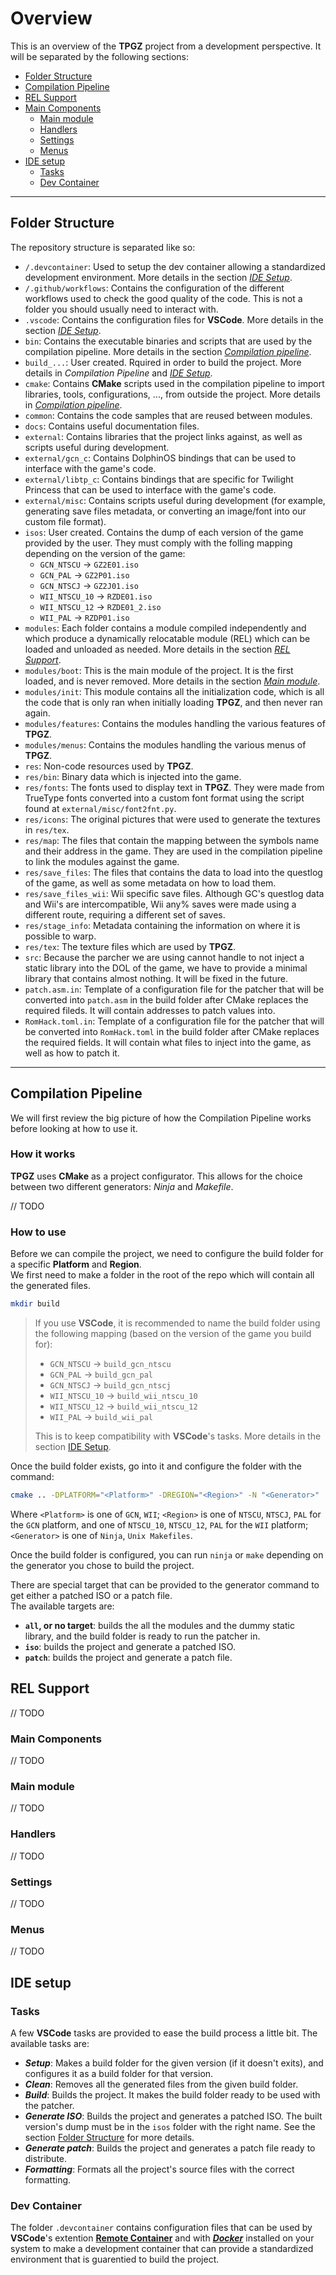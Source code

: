 # Overview

This is an overview of the **TPGZ** project from a development perspective. It will be separated by the following sections:

- [Folder Structure](#folder-structure)
- [Compilation Pipeline](#compilation-pipeline)
- [REL Support](#rel-support)
- [Main Components](#main-components)
  - [Main module](#main-module)
  - [Handlers](#handlers)
  - [Settings](#settings)
  - [Menus](#menus)
- [IDE setup](#ide-setup)
  - [Tasks](#tasks)
  - [Dev Container](#dev-container)

---

## Folder Structure

The repository structure is separated like so:

- `/.devcontainer`: Used to setup the dev container allowing a standardized development environment. More details in the section [*IDE Setup*](#ide-setup).
- `/.github/workflows`: Contains the configuration of the different workflows used to check the good quality of the code. This is not a folder you should usually need to interact with.
- `.vscode`: Contains the configuration files for **VSCode**. More details in the section [*IDE Setup*](#ide-setup).
- `bin`: Contains the executable binaries and scripts that are used by the compilation pipeline. More details in the section [*Compilation pipeline*](#compilation-pipeline).
- `build_...`: User created. Rquired in order to build the project. More details in *Compilation Pipeline* and [*IDE Setup*](#ide-setup).
- `cmake`: Contains **CMake** scripts used in the compilation pipeline to import libraries, tools, configurations, ..., from outside the project. More details in [*Compilation pipeline*](#compilation-pipeline).
- `common`: Contains the code samples that are reused between modules.
- `docs`: Contains useful documentation files.
- `external`: Contains libraries that the project links against, as well as scripts useful during development.
- `external/gcn_c`: Contains DolphinOS bindings that can be used to interface with the game's code.
- `external/libtp_c`: Contains bindings that are specific for Twilight Princess that can be used to interface with the game's code.
- `external/misc`: Contains scripts useful during development (for example, generating save files metadata, or converting an image/font into our custom file format).
- `isos`: User created. Contains the dump of each version of the game provided by the user. They must comply with the folling mapping depending on the version of the game:
  - `GCN_NTSCU` -> `GZ2E01.iso`
  - `GCN_PAL` -> `GZ2P01.iso`
  - `GCN_NTSCJ` -> `GZ2J01.iso`
  - `WII_NTSCU_10` -> `RZDE01.iso`
  - `WII_NTSCU_12` -> `RZDE01_2.iso`
  - `WII_PAL` -> `RZDP01.iso`
- `modules`: Each folder contains a module compiled independently and which produce a dynamically relocatable module (REL) which can be loaded and unloaded as needed. More details in the section [*REL Support*](#rel-support).
- `modules/boot`: This is the main module of the project. It is the first loaded, and is never removed. More details in the section [*Main module*](#main-module).
- `modules/init`: This module contains all the initialization code, which is all the code that is only ran when initially loading **TPGZ**, and then never ran again.
- `modules/features`: Contains the modules handling the various features of **TPGZ**.
- `modules/menus`: Contains the modules handling the various menus of **TPGZ**.
- `res`: Non-code resources used by **TPGZ**.
- `res/bin`: Binary data which is injected into the game.
- `res/fonts`: The fonts used to display text in **TPGZ**. They were made from TrueType fonts converted into a custom font format using the script found at `external/misc/font2fnt.py`.
- `res/icons`: The original pictures that were used to generate the textures in `res/tex`.
- `res/map`: The files that contain the mapping between the symbols name and their address in the game. They are used in the compilation pipeline to link the modules against the game.
- `res/save_files`: The files that contains the data to load into the questlog of the game, as well as some metadata on how to load them.
- `res/save_files_wii`: Wii specific save files. Although GC's questlog data and Wii's are intercompatible, Wii any% saves were made using a different route, requiring a different set of saves.
- `res/stage_info`: Metadata containing the information on where it is possible to warp.
- `res/tex`: The texture files which are used by **TPGZ**.
- `src`: Because the parcher we are using cannot handle to not inject a static library into the DOL of the game, we have to provide a minimal library that contains almost nothing. It will be fixed in the future.
- `patch.asm.in`: Template of a configuration file for the patcher that will be converted into `patch.asm` in the build folder after CMake replaces the required fileds. It will contain addresses to patch values into.
- `RomHack.toml.in`: Template of a configuration file for the patcher that will be converted into `RomHack.toml` in the build folder after CMake replaces the required fields. It will contain what files to inject into the game, as well as how to patch it.

---

## Compilation Pipeline

We will first review the big picture of how the Compilation Pipeline works before looking at how to use it.

### How it works

**TPGZ** uses **CMake** as a project configurator. This allows for the choice between two different generators: *Ninja* and *Makefile*.

// TODO

### How to use

Before we can compile the project, we need to configure the build folder for a specific **Platform** and **Region**.<br>
We first need to make a folder in the root of the repo which will contain all the generated files.

```sh
mkdir build
```

> If you use **VSCode**, it is recommended to name the build folder using the following mapping (based on the version of the game you build for):
>
> - `GCN_NTSCU` -> `build_gcn_ntscu`
> - `GCN_PAL` -> `build_gcn_pal`
> - `GCN_NTSCJ` -> `build_gcn_ntscj`
> - `WII_NTSCU_10` -> `build_wii_ntscu_10`
> - `WII_NTSCU_12` -> `build_wii_ntscu_12`
> - `WII_PAL` -> `build_wii_pal`
>
> This is to keep compatibility with **VSCode**'s tasks. More details in the section [IDE Setup](#ide-setup).

Once the build folder exists, go into it and configure the folder with the command:

```sh
cmake .. -DPLATFORM="<Platform>" -DREGION="<Region>" -N "<Generator>"
```

Where `<Platform>` is one of `GCN`, `WII`; `<Region>` is one of `NTSCU`, `NTSCJ`, `PAL` for the `GCN` platform, and one of `NTSCU_10`, `NTSCU_12`, `PAL` for the `WII` platform; `<Generator>` is one of `Ninja`, `Unix Makefiles`.

Once the build folder is configured, you can run `ninja` or `make` depending on the generator you chose to build the project.

There are special target that can be provided to the generator command to get either a patched ISO or a patch file.<br>
The available targets are:

- **`all`, or no target**: builds the all the modules and the dummy static library, and the build folder is ready to run the patcher in.
- **`iso`**: builds the project and generate a patched ISO.
- **`patch`**: builds the project and generate a patch file.

## REL Support

// TODO

### Main Components

// TODO

### Main module

// TODO

### Handlers

// TODO

### Settings

// TODO

### Menus

// TODO

## IDE setup

### Tasks

A few **VSCode** tasks are provided to ease the build process a little bit. The available tasks are:

- ***Setup***: Makes a build folder for the given version (if it doesn't exits), and configures it as a build folder for that version.
- ***Clean***: Removes all the generated files from the given build folder.
- ***Build***: Builds the project. It makes the build folder ready to be used with the patcher.
- ***Generate ISO***: Builds the project and generates a patched ISO. The built version's dump must be in the `isos` folder with the right name. See the section [Folder Structure](#folder-structure) for more details.
- ***Generate patch***: Builds the project and generates a patch file ready to distribute.
- ***Formatting***: Formats all the project's source files with the correct formatting.

### Dev Container

The folder `.devcontainer` contains configuration files that can be used by **VSCode**'s extention [**Remote Container**](https://code.visualstudio.com/docs/remote/containers) and with [***Docker***](https://www.docker.com/) installed on your system to make a development container that can provide a standardized environment that is guarentied to build the project.
